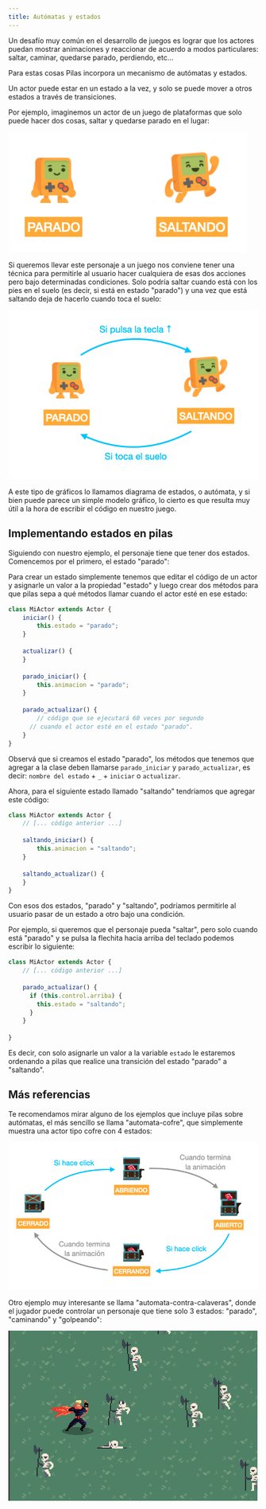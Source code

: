 ```yaml
---
title: Autómatas y estados
---
```


Un desafío muy común en el desarrollo de juegos es lograr que los actores puedan mostrar animaciones y reaccionar de acuerdo a modos particulares: saltar, caminar, quedarse parado, perdiendo, etc…

Para estas cosas Pilas incorpora un mecanismo de autómatas y estados.

Un actor puede estar en un estado a la vez, y solo se puede mover a otros estados a través de transiciones.

Por ejemplo, imaginemos un actor de un juego de plataformas que solo puede hacer dos cosas, saltar y quedarse parado en el lugar:

![](imagenes/automata/estados.png)

Si queremos llevar este personaje a un juego nos conviene tener una técnica para permitirle al usuario hacer cualquiera de esas dos acciones pero bajo determinadas condiciones. Solo podría saltar cuando está con los pies en el suelo (es decir, si está en estado "parado") y una vez que está saltando deja de hacerlo cuando toca el suelo:

![](imagenes/automata/automata-con-transiciones.png)

A este tipo de gráficos lo llamamos diagrama de estados, o autómata, y si bien puede parece un simple modelo gráfico, lo cierto es que resulta muy útil a la hora de escribir el código en nuestro juego.

## Implementando estados en pilas

Siguiendo con nuestro ejemplo, el personaje tiene que tener dos estados. Comencemos por el primero, el estado "parado":

Para crear un estado simplemente tenemos que editar el código de un actor y asignarle un valor a la propiedad "estado" y luego crear dos métodos para que pilas sepa a qué métodos llamar cuando el actor esté en ese estado:

```typescript
class MiActor extends Actor {
    iniciar() {
        this.estado = "parado";
    }

    actualizar() {
    }

    parado_iniciar() {
        this.animacion = "parado";
    }

    parado_actualizar() {
  		// código que se ejecutará 60 veces por segundo
      // cuando el actor esté en el estado "parado".
    }
}
```

Observá que si creamos el estado "parado", los métodos que tenemos que agregar a la clase deben llamarse `parado_iniciar` y `parado_actualizar`, es decir: `nombre del estado` + `_` + `iniciar` o `actualizar`.

Ahora, para el siguiente estado llamado "saltando" tendríamos que agregar este código:


```typescript
class MiActor extends Actor {
    // [... código anterior ...]

    saltando_iniciar() {
        this.animacion = "saltando";
    }

    saltando_actualizar() {
    }
}
```

Con esos dos estados, "parado" y "saltando", podríamos permitirle al usuario pasar de
un estado a otro bajo una condición.

Por ejemplo, si queremos que el personaje pueda "saltar", pero solo cuando está "parado" y se pulsa
la flechita hacia arriba del teclado podemos escribir lo siguiente:

```typescript
class MiActor extends Actor {
    // [... código anterior ...]

    parado_actualizar() {
      if (this.control.arriba) {
        this.estado = "saltando";
      }
    }

}
```

Es decir, con solo asignarle un valor a la variable `estado` le estaremos ordenando a pilas
que realice una transición del estado "parado" a "saltando".


## Más referencias

Te recomendamos mirar alguno de los ejemplos que incluye pilas sobre autómatas, el más
sencillo se llama "automata-cofre", que simplemente muestra una actor tipo cofre con 4 estados:


![](imagenes/automata/cofre.png)


Otro ejemplo muy interesante se llama "automata-contra-calaveras", donde el jugador puede
controlar un personaje que tiene solo 3 estados: "parado", "caminando" y "golpeando":


![](imagenes/automata/ejemplo-2.png)
